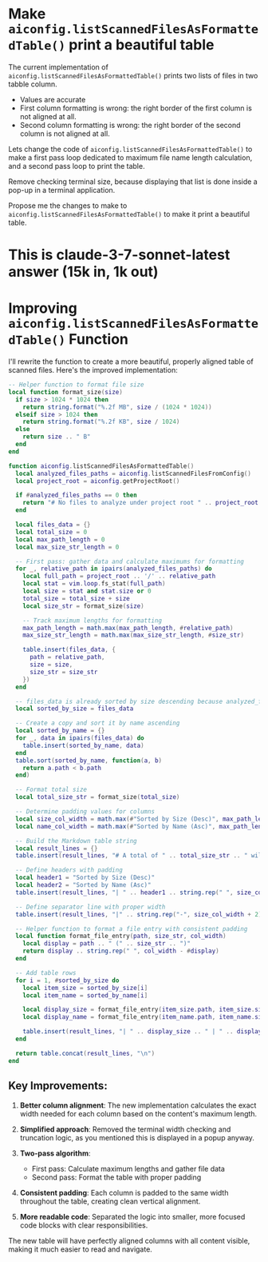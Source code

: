 # Make `aiconfig.listScannedFilesAsFormattedTable()` print a beautiful table 

The current implementation of `aiconfig.listScannedFilesAsFormattedTable()` prints two lists of files in two tabble column.

- Values are accurate
- First column formatting is wrong: the right border of the first column is not aligned at all.
- Second column formatting is wrong: the right border of the second column is not aligned at all.

Lets change the code of `aiconfig.listScannedFilesAsFormattedTable()` to make a first pass loop dedicated to maximum file name length calculation, 
and a second pass loop to print the table.

Remove checking terminal size, because displaying that list is done inside a pop-up in a terminal application.

Propose me the changes to make to `aiconfig.listScannedFilesAsFormattedTable()` to make it print a beautiful table. 



# This is claude-3-7-sonnet-latest answer (15k in, 1k out)

# Improving `aiconfig.listScannedFilesAsFormattedTable()` Function

I'll rewrite the function to create a more beautiful, properly aligned table of scanned files. Here's the improved implementation:

```lua
-- Helper function to format file size
local function format_size(size)
  if size > 1024 * 1024 then
    return string.format("%.2f MB", size / (1024 * 1024))
  elseif size > 1024 then
    return string.format("%.2f KB", size / 1024)
  else
    return size .. " B"
  end
end

function aiconfig.listScannedFilesAsFormattedTable()
  local analyzed_files_paths = aiconfig.listScannedFilesFromConfig()
  local project_root = aiconfig.getProjectRoot()

  if #analyzed_files_paths == 0 then
    return "# No files to analyze under project root " .. project_root
  end

  local files_data = {}
  local total_size = 0
  local max_path_length = 0
  local max_size_str_length = 0

  -- First pass: gather data and calculate maximums for formatting
  for _, relative_path in ipairs(analyzed_files_paths) do
    local full_path = project_root .. '/' .. relative_path
    local stat = vim.loop.fs_stat(full_path)
    local size = stat and stat.size or 0
    total_size = total_size + size
    local size_str = format_size(size)

    -- Track maximum lengths for formatting
    max_path_length = math.max(max_path_length, #relative_path)
    max_size_str_length = math.max(max_size_str_length, #size_str)

    table.insert(files_data, {
      path = relative_path,
      size = size,
      size_str = size_str
    })
  end

  -- files_data is already sorted by size descending because analyzed_files_paths was
  local sorted_by_size = files_data

  -- Create a copy and sort it by name ascending
  local sorted_by_name = {}
  for _, data in ipairs(files_data) do
    table.insert(sorted_by_name, data)
  end
  table.sort(sorted_by_name, function(a, b)
    return a.path < b.path
  end)

  -- Format total size
  local total_size_str = format_size(total_size)

  -- Determine padding values for columns
  local size_col_width = math.max(#"Sorted by Size (Desc)", max_path_length + max_size_str_length + 3) -- +3 for " ()"
  local name_col_width = math.max(#"Sorted by Name (Asc)", max_path_length + max_size_str_length + 3) -- +3 for " ()"

  -- Build the Markdown table string
  local result_lines = {}
  table.insert(result_lines, "# A total of " .. total_size_str .. " will be analyzed under project root " .. project_root .. ":\n")

  -- Define headers with padding
  local header1 = "Sorted by Size (Desc)"
  local header2 = "Sorted by Name (Asc)"
  table.insert(result_lines, "| " .. header1 .. string.rep(" ", size_col_width - #header1) .. " | " .. header2 .. string.rep(" ", name_col_width - #header2) .. " |")

  -- Define separator line with proper width
  table.insert(result_lines, "|" .. string.rep("-", size_col_width + 2) .. "|" .. string.rep("-", name_col_width + 2) .. "|")

  -- Helper function to format a file entry with consistent padding
  local function format_file_entry(path, size_str, col_width)
    local display = path .. " (" .. size_str .. ")"
    return display .. string.rep(" ", col_width - #display)
  end

  -- Add table rows
  for i = 1, #sorted_by_size do
    local item_size = sorted_by_size[i]
    local item_name = sorted_by_name[i]

    local display_size = format_file_entry(item_size.path, item_size.size_str, size_col_width)
    local display_name = format_file_entry(item_name.path, item_name.size_str, name_col_width)

    table.insert(result_lines, "| " .. display_size .. " | " .. display_name .. " |")
  end

  return table.concat(result_lines, "\n")
end
```

## Key Improvements:

1. **Better column alignment**: The new implementation calculates the exact width needed for each column based on the content's maximum length.

2. **Simplified approach**: Removed the terminal width checking and truncation logic, as you mentioned this is displayed in a popup anyway.

3. **Two-pass algorithm**:
   - First pass: Calculate maximum lengths and gather file data
   - Second pass: Format the table with proper padding

4. **Consistent padding**: Each column is padded to the same width throughout the table, creating clean vertical alignment.

5. **More readable code**: Separated the logic into smaller, more focused code blocks with clear responsibilities.

The new table will have perfectly aligned columns with all content visible, making it much easier to read and navigate.

